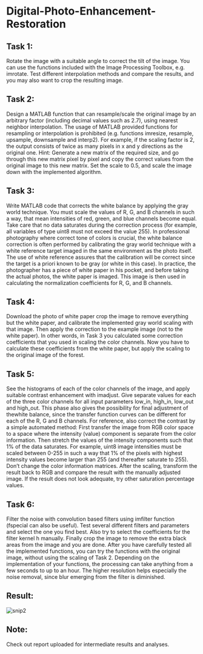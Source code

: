 # Digital-Photo-Enhancement-Restoration

## Task 1: 
Rotate the image with a suitable angle to correct the tilt of the image. You can use the functions included with the Image Processing Toolbox, e.g. imrotate. Test different interpolation methods and compare the results, and you may also want to crop the resulting image.

## Task 2:
Design a MATLAB function that can resample/scale the original image by an arbitrary factor (including decimal values such as 2.7), using nearest neighbor interpolation. The usage of MATLAB provided functions for resampling or interpolation is prohibited (e.g. functions imresize, resample, upsample, downsample and interp2). For example, if the scaling factor is 2, the output consists of twice as many pixels in x and y directions as the original one. Hint: Generate a new matrix of the required size, and go through this new matrix pixel by pixel and copy the correct values from the original image to this new matrix. Set the scale to 0.5, and scale the image down with the implemented algorithm.

## Task 3:
Write MATLAB code that corrects the white balance by applying the gray world technique. You must scale the values of R, G, and B channels in such a way, that mean intensities of red, green, and blue channels become equal. Take care that no data saturates during the correction process (for example, all variables of type uint8 must not exceed the value 255). In professional photography where correct tone of colors is crucial, the white balance correction is often performed by calibrating the gray world technique with a white reference target imaged in the same environment as the photo itself. The use of white reference assures that the calibration will be correct since the target is a priori known to be gray (or white in this case). In practice, the photographer has a piece of white paper in his pocket, and before taking the actual photos, the white paper is imaged. This image is then used in calculating the normalization coefficients for R, G, and B channels.

## Task 4: 
Download the photo of white paper crop the image to remove everything but the white paper, and calibrate the implemented gray world scaling with that image. Then apply the correction to the example image (not to the white paper). In other words, in Task 3 you calculated some correction coefficients that you used in scaling the color channels. Now you have to calculate these coefficients from the white paper, but apply the scaling to the original image of the forest.

## Task 5:
See the histograms of each of the color channels of the image, and apply suitable contrast enhancement with imadjust. Give separate values for each of the three color channels for all input parameters low_in, high_in, low_out and high_out. This phase also gives the possibility for final adjustment of thewhite balance, since the transfer function curves can be different for each of the R, G and B channels. For reference, also correct the contrast by a simple automated method: First transfer the image from RGB color space to a space where the intensity (value) component is separate from the color information. Then stretch the values of the intensity components such that 1% of the data saturates. For example, uint8 image intensities must be scaled between 0-255 in such a way that 1% of the pixels with highest intensity values become larger than 255 (and thereafter saturate to 255). Don’t change the color information matrices. After the scaling, transform the result back to RGB and compare the result with the manually adjusted image. If the result does not look adequate, try other saturation percentage values.

## Task 6: 
Filter the noise with convolution based filters using imfilter function (fspecial can also be useful). Test several different filters and parameters and select the one you find best. Also try to select the coefficients for the filter kernel h manually. Finally crop the image to remove the extra black areas from the image and you are done. After you have carefully tested all the implemented functions, you can try the functions with the original image, without using the scaling of Task 2. Depending on the implementation of your functions, the processing can take anything from a few seconds to up to an hour. The higher resolution helps especially the noise removal, since blur emerging from the filter is diminished.

## Result:
![snip2](https://user-images.githubusercontent.com/65900166/107266562-84602000-6a67-11eb-9f3e-2e372edbed4e.png)

## Note:
Check out report uploaded for intermediate results and analyses. 
